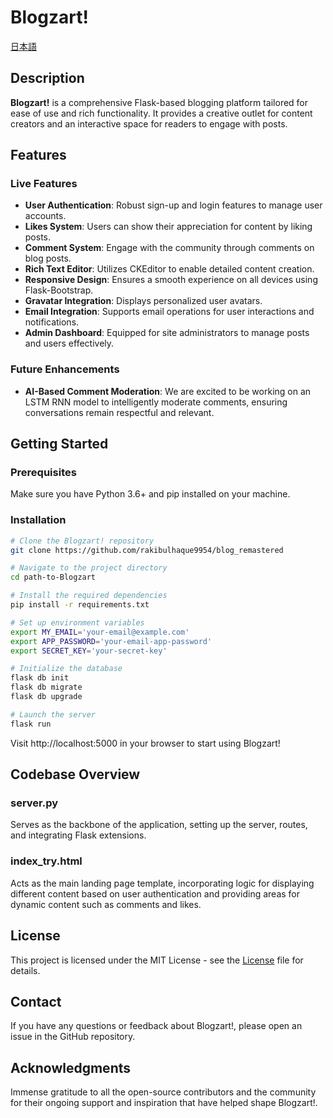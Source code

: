 # Blogzart!
[日本語](https://github.com/rakibulhaque9954/blog_remastered/blob/74bf117f4576450b8eae2b658ca1273c2e529dc4/%E6%97%A5%E6%9C%AC%E8%AA%9EREADME.md)

## Description

**Blogzart!** is a comprehensive Flask-based blogging platform tailored for ease of use and rich functionality. It provides a creative outlet for content creators and an interactive space for readers to engage with posts.

## Features

### Live Features
- **User Authentication**: Robust sign-up and login features to manage user accounts.
- **Likes System**: Users can show their appreciation for content by liking posts.
- **Comment System**: Engage with the community through comments on blog posts.
- **Rich Text Editor**: Utilizes CKEditor to enable detailed content creation.
- **Responsive Design**: Ensures a smooth experience on all devices using Flask-Bootstrap.
- **Gravatar Integration**: Displays personalized user avatars.
- **Email Integration**: Supports email operations for user interactions and notifications.
- **Admin Dashboard**: Equipped for site administrators to manage posts and users effectively.

### Future Enhancements
- **AI-Based Comment Moderation**: We are excited to be working on an LSTM RNN model to intelligently moderate comments, ensuring conversations remain respectful and relevant.

## Getting Started

### Prerequisites
Make sure you have Python 3.6+ and pip installed on your machine.

### Installation

```bash
# Clone the Blogzart! repository
git clone https://github.com/rakibulhaque9954/blog_remastered

# Navigate to the project directory
cd path-to-Blogzart

# Install the required dependencies
pip install -r requirements.txt

# Set up environment variables
export MY_EMAIL='your-email@example.com'
export APP_PASSWORD='your-email-app-password'
export SECRET_KEY='your-secret-key'

# Initialize the database
flask db init
flask db migrate
flask db upgrade

# Launch the server
flask run
```
Visit http://localhost:5000 in your browser to start using Blogzart!


## Codebase Overview

### server.py
Serves as the backbone of the application, setting up the server, routes, and integrating Flask extensions.

### index_try.html
Acts as the main landing page template, incorporating logic for displaying different content based on user authentication and providing areas for dynamic content such as comments and likes.

## License

This project is licensed under the MIT License - see the [License](https://github.com/rakibulhaque9954/blog_remastered/blob/2067516a1ceb3aff915fc2cd47be07df46cf7bb6/MIT_LICENSE_Rakibul_Haque.txt) file for details.

## Contact

If you have any questions or feedback about Blogzart!, please open an issue in the GitHub repository.

## Acknowledgments

Immense gratitude to all the open-source contributors and the community for their ongoing support and inspiration that have helped shape Blogzart!.
